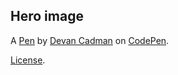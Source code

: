 Hero image
----------


A [Pen](http://codepen.io/DEVANCADMAN/pen/mmMLoR) by [Devan Cadman](http://codepen.io/DEVANCADMAN) on [CodePen](http://codepen.io/).

[License](http://codepen.io/DEVANCADMAN/pen/mmMLoR/license).
